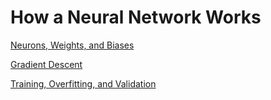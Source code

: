 # How a Neural Network Works

[Neurons, Weights, and Biases](/src/1.%20Basic%20Neural%20Networks/nnVisualization.ipynb)

[Gradient Descent](/src/1.%20Basic%20Neural%20Networks/gradient_descent_visualization.ipynb)

[Training, Overfitting, and Validation](/src/1.%20Basic%20Neural%20Networks/trainingVisualization.ipynb)
